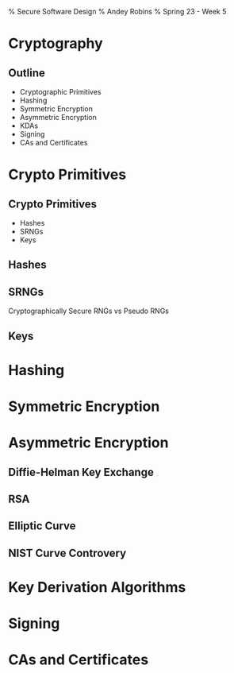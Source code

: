 % Secure Software Design
% Andey Robins
% Spring 23 - Week 5

# Cryptography

## Outline

- Cryptographic Primitives
- Hashing
- Symmetric Encryption
- Asymmetric Encryption
- KDAs
- Signing
- CAs and Certificates

# Crypto Primitives

## Crypto Primitives

- Hashes
- SRNGs
- Keys

## Hashes

## SRNGs

Cryptographically Secure RNGs vs Pseudo RNGs

## Keys

# Hashing

# Symmetric Encryption

# Asymmetric Encryption

## Diffie-Helman Key Exchange

## RSA

## Elliptic Curve

## NIST Curve Controvery

# Key Derivation Algorithms

# Signing

# CAs and Certificates